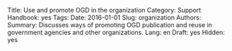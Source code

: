 Title: Use and promote OGD in the organization
Category: Support
Handbook: yes
Tags:
Date: 2016-01-01
Slug: organization
Authors:
Summary: Discusses ways of promoting OGD publication and reuse in government agencies and other organizations.
Lang: en
Draft: yes
Hidden: yes
